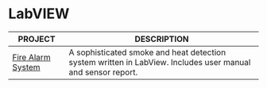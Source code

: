 # LabVIEW

| PROJECT | DESCRIPTION |
|----------------|-------------|
| [Fire Alarm System](https://github.com/BroadbentT/Project-FireAlarm2) | A sophisticated smoke and heat detection system written in LabView. Includes user manual and sensor report. |

